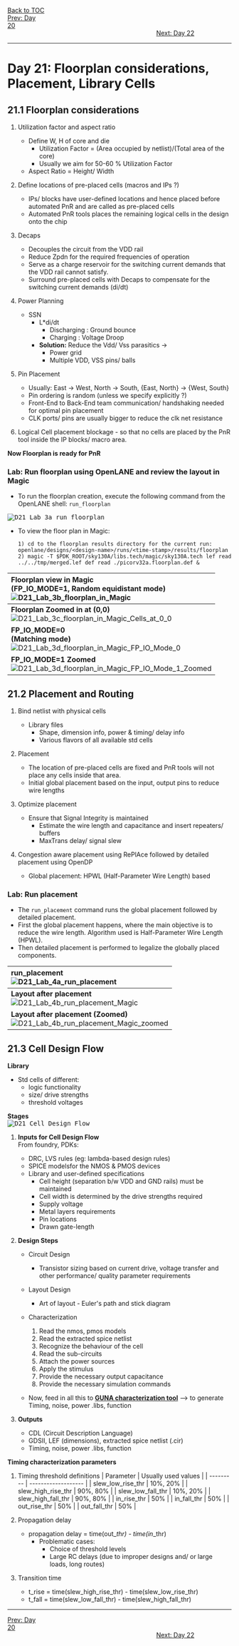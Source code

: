 [Back to TOC](../README.md)  
[Prev: Day 20](Day_20.md)$~~~~~~~~~~~~~~~~~~~~~~~~~~~~~~~~~~~~~~~~~~~~~~~~~~~~~~~~~~~~~~~~~~~~~~~~~~~~~~~~~~~~~~~~~~~~~~~~~~~~~~~~~~~~~~~~~~~~~~~~~~~~~~~~~~~~~~~~~~~~~~~~~~~~~~~~~~~~~~~~~~~~~~~~~~~~~~~~~~~~~~~~~~~~~~~~~~~~~~~~~~~~~~~~$[Next: Day 22](Day_22.md)  
_________________________________________________________________________________________________________  
# Day 21: Floorplan considerations, Placement, Library Cells

## 21.1 Floorplan considerations
  1) Utilization factor and aspect ratio
       * Define W, H of core and die
           * Utilization Factor = (Area occupied by netlist)/(Total area of the core)
           * Usually we aim for 50-60 % Utilization Factor
        * Aspect Ratio = Height/ Width
        
  2) Define locations of pre-placed cells (macros and IPs ?)
       * IPs/ blocks have user-defined locations and hence placed before automated PnR and are called as pre-placed cells
       * Automated PnR tools places the remaining logical cells in the design onto the chip
        
  3) Decaps
       * Decouples the circuit from the VDD rail
       * Reduce Zpdn for the required frequencies of operation
       * Serve as a charge reservoir for the switching current demands that the VDD rail cannot satisfy.
       * Surround pre-placed cells with Decaps to compensate for the switching current demands (di/dt)
        
  4) Power Planning
     * SSN
       * L*di/dt
         * Discharging : Ground bounce
         * Charging    : Voltage Droop
       * **Solution:** Reduce the Vdd/ Vss parasitics ->
         * Power grid
         * Multiple VDD, VSS pins/ balls 
    
  5) Pin Placement
     * Usually: East -> West, North -> South, {East, North} -> {West, South}
     * Pin ordering is random (unless we specify explicitly ?)
     * Front-End to Back-End team communication/ handshaking needed for optimal pin placement
     * CLK ports/ pins are usually bigger to reduce the clk net resistance
        
  6) Logical Cell placement blockage - so that no cells are placed by the PnR tool inside the IP blocks/ macro area.

**Now Floorplan is ready for PnR**

### Lab: Run floorplan using OpenLANE and review the layout in Magic
  * To run the floorplan creation, execute the following command from the OpenLANE shell: `run_floorplan`
       
  <kbd> ![D21_Lab_3a_run_floorplan](/docs/images/D21_Lab_3a_run_floorplan.png) </kbd>

  * To view the floor plan in Magic: 
    ```
    1) cd to the floorplan results directory for the current run: openlane/designs/<design-name>/runs/<time-stamp>/results/floorplan
    2) magic -T $PDK_ROOT/sky130A/libs.tech/magic/sky130A.tech lef read ../../tmp/merged.lef def read ./picorv32a.floorplan.def &
    ```

| **Floorplan view in Magic<br>  (FP_IO_MODE=1, Random equidistant mode)**<br>  ![D21_Lab_3b_floorplan_in_Magic](/docs/images/D21_Lab_3b_floorplan_in_Magic.png) |
|:---|
| **Floorplan Zoomed in at (0,0)** <br>  ![D21_Lab_3c_floorplan_in_Magic_Cells_at_0_0](/docs/images/D21_Lab_3c_floorplan_in_Magic_Cells_at_0_0.png) |
| **FP_IO_MODE=0<br>  (Matching mode)** <br>  ![D21_Lab_3d_floorplan_in_Magic_FP_IO_Mode_0](/docs/images/D21_Lab_3d_floorplan_in_Magic_FP_IO_Mode_0.png) |
| **FP_IO_MODE=1 Zoomed**<br>  ![D21_Lab_3d_floorplan_in_Magic_FP_IO_Mode_1_Zoomed](/docs/images/D21_Lab_3d_floorplan_in_Magic_FP_IO_Mode_1_Zoomed.png) |


## 21.2 Placement and Routing
  1) Bind netlist with physical cells
     * Library files
       * Shape, dimension info, power & timing/ delay info
       * Various flavors of all available std cells

  2) Placement
     * The location of pre-placed cells are fixed and PnR tools will not place any cells inside that area.
     * Initial global placement based on the input, output pins to reduce wire lengths
  
  3) Optimize placement
     * Ensure that Signal Integrity is maintained
         * Estimate the wire length and capacitance and insert repeaters/ buffers
         * MaxTrans delay/ signal slew
   
  4) Congestion aware placement using RePlAce followed by detailed placement using OpenDP
     * Global placement: HPWL (Half-Parameter Wire Length) based

### Lab: Run placement
  * The `run_placement` command runs the global placement followed by detailed placement.
  * First the global placement happens, where the main objective is to reduce the wire length. Algorithm used is Half-Parameter Wire Length (HPWL).
  * Then detailed placement is performed to legalize the globally placed components.

| **run_placement**<br>  ![D21_Lab_4a_run_placement](/docs/images/D21_Lab_4a_run_placement.png) |
|:---|
| **Layout after placement**<br>  ![D21_Lab_4b_run_placement_Magic](/docs/images/D21_Lab_4b_run_placement_Magic.png) |
| **Layout after placement (Zoomed)** <br>  ![D21_Lab_4b_run_placement_Magic_zoomed](/docs/images/D21_Lab_4b_run_placement_Magic_zoomed.png) |

## 21.3 Cell Design Flow
**Library**
  * Std cells of different:
    * logic functionality
    * size/ drive strengths
    * threshold voltages

**Stages**  
<kbd> ![D21_Cell_Design_Flow](/docs/images/D21_Cell_Design_Flow.png) </kbd>
  1) **Inputs for Cell Design Flow**  
     From foundry, PDKs:  
       * DRC, LVS rules (eg: lambda-based design rules)
       * SPICE modelsfor the NMOS & PMOS devices
       * Library and user-defined specifications
         * Cell height (separation b/w VDD and GND rails) must be maintained
         * Cell width is determined by the drive strengths required
         * Supply voltage
         * Metal layers requirements
         * Pin locations
         * Drawn gate-length
  
  2) **Design Steps**
     * Circuit Design
       * Transistor sizing based on current drive, voltage transfer and other performance/ quality parameter requirements
     * Layout Design
       * Art of layout - Euler's path and stick diagram
     * Characterization
       1) Read the nmos, pmos models
       2) Read the extracted spice netlist
       3) Recognize the behaviour of the cell
       4) Read the sub-circuits
       5) Attach the power sources
       6) Apply the stimulus
       7) Provide the necessary output capacitance
       8) Provide the necessary simulation commands
          
     * Now, feed in all this to [**GUNA characterization tool**](https://www.paripath.com/Products/Guna)  --> to generate Timing, noise, power .libs, function
  
  3) **Outputs**
     * CDL (Circuit Description Language)
     * GDSII, LEF (dimensions), extracted spice netlist (.cir)
     * Timing, noise, power .libs, function
       
**Timing characterization parameters**
  1) Timing threshold definitions
     | Parameter | Usually used values |
     | --------- | ------------------- |
     | slew_low_rise_thr | 10%, 20% |
     | slew_high_rise_thr | 90%, 80% |
     | slew_low_fall_thr  | 10%, 20% |
     | slew_high_fall_thr | 90%, 80% |
     | in_rise_thr | 50% |
     | in_fall_thr | 50% |
     | out_rise_thr | 50% |
     | out_fall_thr | 50% |
  
  2) Propagation delay
     * propagation delay = time(out_*_thr) - time(in_*_thr)
       * Problematic cases:
         * Choice of threshold levels
         * Large RC delays (due to improper designs and/ or large loads, long routes)
  
  3) Transition time
     * t_rise = time(slew_high_rise_thr) - time(slew_low_rise_thr)
     * t_fall = time(slew_low_fall_thr) - time(slew_high_fall_thr)
  

_________________________________________________________________________________________________________  
[Prev: Day 20](Day_20.md)$~~~~~~~~~~~~~~~~~~~~~~~~~~~~~~~~~~~~~~~~~~~~~~~~~~~~~~~~~~~~~~~~~~~~~~~~~~~~~~~~~~~~~~~~~~~~~~~~~~~~~~~~~~~~~~~~~~~~~~~~~~~~~~~~~~~~~~~~~~~~~~~~~~~~~~~~~~~~~~~~~~~~~~~~~~~~~~~~~~~~~~~~~~~~~~~~~~~~~~~~~~~~~~~~$[Next: Day 22](Day_22.md)  
